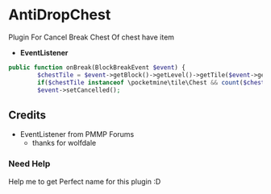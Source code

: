 # AntiDropChest
Plugin For Cancel Break Chest Of chest have item

- **EventListener**
```php
public function onBreak(BlockBreakEvent $event) {
        $chestTile = $event->getBlock()->getLevel()->getTile($event->getBlock());
        if($chestTile instanceof \pocketmine\tile\Chest && count($chestTile->getInventory()->getContents()) > 0)
        $event->setCancelled();
```

## Credits

- EventListener from PMMP Forums
  - thanks for wolfdale

### Need Help

Help me to get Perfect name for this plugin :D
